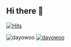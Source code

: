 ## Hi there 👋
[![Hits](https://hits.seeyoufarm.com/api/count/incr/badge.svg?url=https%3A%2F%2Fgithub.com%2Fdayowoo&count_bg=%23FF8A8A&title_bg=%23524F4F&icon=&icon_color=%23FFDBDB&title=hits&edge_flat=false)](https://hits.seeyoufarm.com)  
  

![dayowoo](https://github-readme-stats.vercel.app/api?username=dayowoo&show_icons=true&theme=radical)
[![dayowoo](https://github-readme-stats.vercel.app/api/top-langs/?username=dayowoo&show_icons=true&hide_border=true&title_color=004386&icon_color=004386&layout=compact)](https://github.com/dayowoo)
